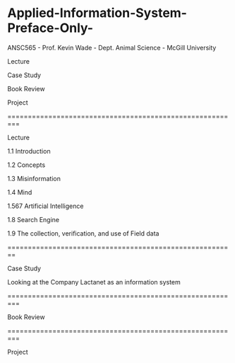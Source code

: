 # Applied-Information-System-Preface-Only-
ANSC565 - Prof. Kevin Wade - Dept. Animal Science - McGill University 


Lecture

Case Study

Book Review

Project

=========================================================

Lecture

1.1 Introduction

1.2 Concepts

1.3 Misinformation

1.4 Mind

1.567 Artificial Intelligence

1.8 Search Engine

1.9 The collection, verification, and use of Field data

========================================================

Case Study

Looking at the Company Lactanet as an information system

=========================================================

Book Review

=========================================================

Project

